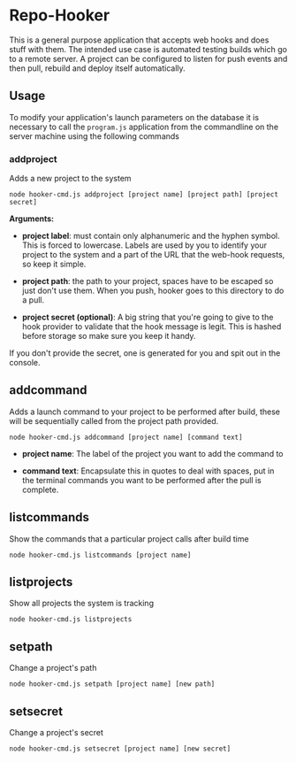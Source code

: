 # Repo-Hooker

This is a general purpose application that accepts web hooks and does stuff with them. The intended use case is automated testing builds which go to a remote server. A project can be configured to listen for push events and then pull, rebuild and deploy itself automatically.

## Usage

To modify your application's launch parameters on the database it is necessary to call the `program.js` application from the commandline on the server machine using the following commands

### addproject
Adds a new project to the system 

`node hooker-cmd.js addproject [project name] [project path] [project secret]`

**Arguments:**
- **project label**: must contain only alphanumeric and the hyphen symbol. This is forced to lowercase. Labels are used by you to identify your project to the system and a part of the URL
that the web-hook requests, so keep it simple.

- **project path**: the path to your project, spaces have to be escaped so just don't use them. When you push, hooker goes to this directory to do a pull.

- **project secret (optional)**: A big string that you're going to give to the hook provider to validate that the hook message is legit. This is hashed before storage so make sure you keep it handy.

If you  don't provide the secret, one is generated for you and spit out in the console.

## addcommand
Adds a launch command to your project to be performed after build, these will be sequentially called from the project path provided.

`node hooker-cmd.js addcommand [project name] [command text]`

- **project name**: The label of the project you want to add the command to

- **command text**: Encapsulate this in quotes to deal with spaces, put in the terminal commands you want to be performed after the pull is complete.

## listcommands
Show the commands that a particular project calls after build time

`node hooker-cmd.js listcommands [project name]`

## listprojects

Show all projects the system is tracking

`node hooker-cmd.js listprojects`

## setpath

Change a project's path

`node hooker-cmd.js setpath [project name] [new path]`

## setsecret

Change a project's secret

`node hooker-cmd.js setsecret [project name] [new secret]`